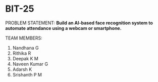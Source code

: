 # BIT-25

PROBLEM STATEMENT:
  **Build an AI-based face recognition system to automate attendance using a webcam or smartphone.**

TEAM MEMBERS:
  1. Nandhana G
  2. Rithika R
  3. Deepak K M
  4. Naveen Kumar G
  5. Adarsh K
  6. Srishanth P M
